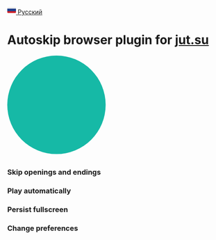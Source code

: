 [<img src="https://raw.githubusercontent.com/twitter/twemoji/master/assets/svg/1f1f7-1f1fa.svg" alt="RU Flag" width="20"/> Русский](https://github.com/kerdl/jutsuper/blob/main/README-RU.md)


# Autoskip browser plugin for [jut.su](https://jut.su/)

<svg width="232" height="232" viewBox="0 0 232 232" fill="none" xmlns="http://www.w3.org/2000/svg">
  <style><![CDATA[
    @keyframes anim {
      0% {
        transform: scale(0.9);
        fill: #28E0CA;
      }
      100% {
        transform: scale(1);
        fill: #10ad9b;
      }
    }
    #ellipse {
      fill: #28E0CA;
      animation-duration: 0.5s;
      animation-name: anim;
      animation-iteration-count: infinite;
      animation-direction: alternate;
    }
  ]]></style>
  <circle id="ellipse" cx="116" cy="116" r="116"/>
</svg>

### Skip openings and endings

### Play automatically

### Persist fullscreen

### Change preferences